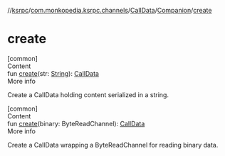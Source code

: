 //[ksrpc](../../../index.md)/[com.monkopedia.ksrpc.channels](../../index.md)/[CallData](../index.md)/[Companion](index.md)/[create](create.md)



# create  
[common]  
Content  
fun [create](create.md)(str: [String](https://kotlinlang.org/api/latest/jvm/stdlib/kotlin/-string/index.html)): [CallData](../index.md)  
More info  


Create a CallData holding content serialized in a string.

  


[common]  
Content  
fun [create](create.md)(binary: ByteReadChannel): [CallData](../index.md)  
More info  


Create a CallData wrapping a ByteReadChannel for reading binary data.

  



